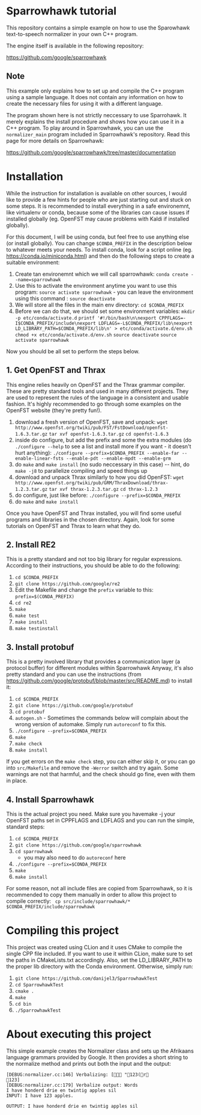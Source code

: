 # Sparrowhawk tutorial

This repository contains a simple example on how to use the Sparowhawk text-to-speech normalizer in your own C++ program.

The engine itself is available in the following repository:

https://github.com/google/sparrowhawk

## Note

This example only explains how to set up and compile the C++ program using a sample language. It does not contain any information on how to create the necessary files for using it with a different language.

The program shown here is not strictly neccessary to use Sparrohawk. It merely explains the install procedure and shows how you can use it in a C++ program. To play around in Sparrowhawk, you can use the `normalizer_main` program included in Sparrowhawk's repository. Read this page for more details on Sparrowhawk:

https://github.com/google/sparrowhawk/tree/master/documentation

# Installation

While the instruction for installation is available on other sources, I would like to provide a few hints for people who are just starting out and stuck on some steps. It is recommended to install everything in a safe environemnt, like virtualenv or conda, because some of the libraries can cause issues if installed globally (eg. OpenFST may cause problems with Kaldi if installed globally).

For this document, I will be using conda, but feel free to use anything else (or install globally). You can change `$CONDA_PREFIX` in the description below to whatever meets your needs. To install conda, look for a script online (eg. https://conda.io/miniconda.html) and then do the following steps to create a suitable environment:

  1. Create tan environemnt which we will call sparrowhawk:
     `conda create --name=sparrowhawk`
  2. Use this to activate the environment anytime you want to use this program:
     `source activate sparrowhawk`
    - you can leave the environment using this command :
     `source deactivate`
  3. We will store all the files in the main env directory:
     `cd $CONDA_PREFIX`
  4. Before we can do that, we should set some environment variables:
     `mkdir -p etc/conda/activate.d`
     `printf '#!/bin/bash\n\nexport CPPFLAGS=-I$CONDA_PREFIX/include\nexport LDFLAGS=-L$CONDA_PREFIX/lib\nexport LD_LIBRARY_PATH=$CONDA_PREFIX/lib\n' > etc/conda/activate.d/env.sh`
     `chmod +x etc/conda/activate.d/env.sh`
     `source deactivate`
     `source activate sparrowhawk`

Now you should be all set to perform the steps below.

## 1. Get OpenFST and Thrax

This engine relies heavily on OpenFST and the Thrax grammar compiler. These are pretty standard tools and used in many different projects. They are used to represent the rules of the language in a consistent and usable fashion. It's highly recommended to go through some examples on the OpenFST website (they're pretty fun!).

  1. download a fresh version of OpenFST, save and unpack:
     `wget http://www.openfst.org/twiki/pub/FST/FstDownload/openfst-1.6.3.tar.gz`
     `tar xvf openfst-1.6.3.tar.gz`
     `cd openfst-1.6.3`
  2. inside do configure, but add the prefix and some the extra modules (do `./configure --help` to see a list and install more if you want - it doesn't hurt anything):
    `./configure --prefix=$CONDA_PREFIX --enable-far --enable-linear-fsts --enable-pdt --enable-mpdt --enable-grm`
  3. do `make` and `make install` (no sudo neccessary in this case) -- hint, do `make -j8` to parallelize compiling and speed things up
  4. download and unpack Thrax similarly to how you did OpenFST:
     `wget http://www.openfst.org/twiki/pub/GRM/ThraxDownload/thrax-1.2.3.tar.gz`
     `tar xvf thrax-1.2.3.tar.gz`
     `cd thrax-1.2.3`
  6. do configure, just like before:
    `./configure --prefix=$CONDA_PREFIX`
  7. do `make` and `make install` 
     
Once you have OpenFST and Thrax installed, you will find some useful programs and libraries in the chosen directory. Again, look for some tutorials on OpenFST and Thrax to learn what they do.

## 2. Install RE2

This is a pretty standard and not too big library for regular expressions. According to their instructions, you should be able to do the following:

  1. `cd $CONDA_PREFIX`
  2. `git clone https://github.com/google/re2`
  3. Edit the Makefile and change the `prefix` variable to this:
     `prefix=$(CONDA_PREFIX)`
  3. `cd re2`
  4. `make`
  5. `make test`
  6. `make install`
  7. `make testinstall`

## 3. Install protobuf

This is a pretty involved library that provides a communication layer (a protocol buffer) for different modules within Sparrowhawk Anyway, it's also pretty standard and you can use the instructions (from https://github.com/google/protobuf/blob/master/src/README.md) to install it:

  1. `cd $CONDA_PREFIX`
  2. `git clone https://github.com/google/protobuf`
  3. `cd protobuf`
  4. `autogen.sh`
    - Sometimes the commands below will complain about the wrong version of automake. Simply run `autoreconf` to fix this.
  5. `./configure --prefix=$CONDA_PREFIX`
  5. `make`
  6. `make check`
  7. `make install`
  
If you get errors on the `make check` step, you can either skip it, or you can go into `src/Makefile` and remove the `-Werror` switch and try again. Some warnings are not that harmful, and the check should go fine, even with them in place.

## 4. Install Sparrowhawk

This is the actual project you need. Make sure you havemake -j your OpenFST paths set in CPPFLAGS and LDFLAGS and you can run the simple, standard steps:

  1. `cd $CONDA_PREFIX`
  2. `git clone https://github.com/google/sparrowhawk`
  3. `cd sparrowhawk`
     - you may also need to do `autoreconf` here
  4. `./configure --prefix=$CONDA_PREFIX`
  5. `make`
  6. `make install` 
  
For some reason, not all include files are copied from Sparrowhawk, so it is recommended to copy them manually in order to allow this project to compile correctly:
` cp src/include/sparrowhawk/* $CONDA_PREFIX/include/sparrowhawk`
  
# Compiling this project

This project was created using CLion and it uses CMake to compile the single CPP file included. If you want to use it within CLion, make sure to set the paths in CMakeLists.txt accordingly. Also, set the LD_LIBRARY_PATH to the proper lib directory with the Conda environment. Otherwise, simply run:

  1. `git clone https://github.com/danijel3/SparrowhawkTest`
  2. `cd SparrowhawkTest`
  3. `cmake .`
  4. `make`
  5. `cd bin`
  6. `./SparrowhawkTest`
 
# About executing this project

This simple example creates the Normalizer class and sets up the Afrikaans language grammars provided by Google. It then provides a short string to the normalize method and prints out both the input and the output:

```
[DEBUG:normalizer.cc:146] Verbalizing: [	"123(r
123]
[DEBUG:normalizer.cc:179] Verbalize output: Words
I have honderd drie en twintig apples sil
INPUT: I have 123 apples.

OUTPUT: I have honderd drie en twintig apples sil
```

